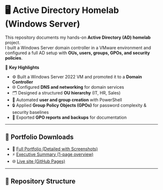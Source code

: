 # 🖥️ Active Directory Homelab (Windows Server)

This repository documents my hands-on **Active Directory (AD) homelab** project.  
I built a Windows Server domain controller in a VMware environment and configured a full AD setup with **OUs, users, groups, GPOs, and security policies**.

📌 **Key Highlights**
- ⚙️ Built a Windows Server 2022 VM and promoted it to a **Domain Controller**  
- 🌐 Configured **DNS and networking** for domain services  
- 🗂️ Designed a structured **OU hierarchy** (IT, HR, Sales)  
- 👥 Automated **user and group creation** with PowerShell  
- 🔒 Applied **Group Policy Objects (GPOs)** for password complexity & security baselines  
- 📑 Exported **GPO reports and backups** for documentation

---

## 📄 Portfolio Downloads  

- 📘 [Full Portfolio (Detailed with Screenshots)](./ActiveDirectoryHomelab-Portfolio.pdf)  
- ⚡ [Executive Summary (1-page overview)](./ActiveDirectoryHomelab-Summary.pdf)  
- 🌐 [Live site (GitHub Pages)](https://tygun02.github.io/ActiveDirectory-Lab-Homelab)

---

## 📂 Repository Structure

